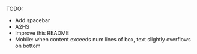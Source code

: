 TODO:

- Add spacebar
- A2HS
- Improve this README
- Mobile: when content exceeds num lines of box, text slightly overflows on bottom
